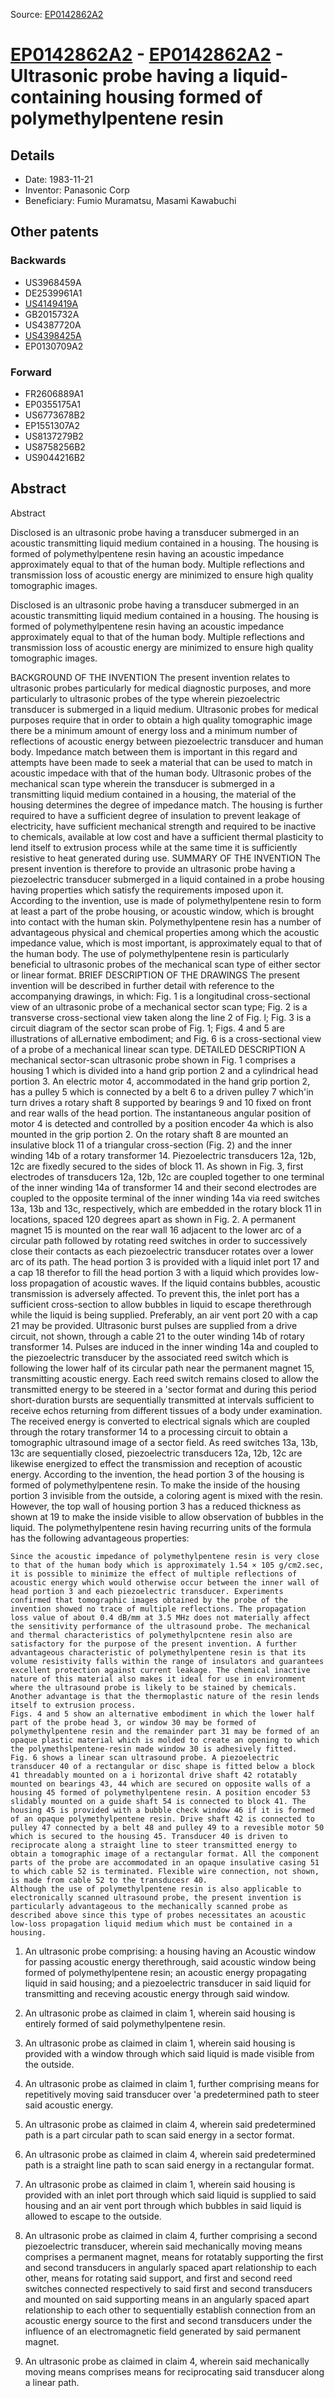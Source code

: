 Source: [EP0142862A2](https://patents.google.com/patent/EP0142862A2)

# [EP0142862A2](EP0142862A2.md) - [EP0142862A2](EP0142862A2.md) - Ultrasonic probe having a liquid-containing housing formed of polymethylpentene resin

## Details

* Date: 1983-11-21
* Inventor: Panasonic Corp
* Beneficiary: Fumio Muramatsu, Masami Kawabuchi

## Other patents

### Backwards
 * US3968459A
 * DE2539961A1
 * [US4149419A](US4149419A.md)
 * GB2015732A
 * US4387720A
 * [US4398425A](US4398425A.md)
 * EP0130709A2
### Forward
 * FR2606889A1
 * EP0355175A1
 * US6773678B2
 * EP1551307A2
 * US8137279B2
 * US8758256B2
 * US9044216B2
## Abstract

Abstract

Disclosed is an ultrasonic probe having a transducer submerged in an acoustic transmitting liquid medium contained in a housing. The housing is formed of polymethylpentene resin having an acoustic impedance approximately equal to that of the human body. Multiple reflections and transmission loss of acoustic energy are minimized to ensure high quality tomographic images.



Disclosed is an ultrasonic probe having a transducer submerged in an acoustic transmitting liquid medium contained in a housing. The housing is formed of polymethylpentene resin having an acoustic impedance approximately equal to that of the human body. Multiple reflections and transmission loss of acoustic energy are minimized to ensure high quality tomographic images.

BACKGROUND OF THE INVENTION
   The present invention relates to ultrasonic probes particularly for medical diagnostic purposes, and more particularly to ultrasonic probes of the type wherein piezoelectric transducer is submerged in a liquid medium.
    Ultrasonic probes for medical purposes require that in order to obtain a high quality tomographic image there be a minimum amount of energy loss and a minimum number of reflections of acoustic energy between piezoelectric transducer and human body. Impedance match between them is important in this regard and attempts have been made to seek a material that can be used to match in acoustic impedace with that of the human body. Ultrasonic probes of the mechanical scan type wherein the transducer is submerged in a transmitting liquid medium contained in a housing, the material of the housing determines the degree of impedance match. The housing is further required to have a sufficient degree of insulation to prevent leakage of electricity, have sufficient mechanical strength and required to be inactive to chemicals, available at low cost and have a sufficient thermal plasticity to lend itself to extrusion process while at the same time it is sufficiently resistive to heat generated during use.
 SUMMARY OF THE INVENTION
   The present invention is therefore to provide an ultrasonic probe having a piezoelectric transducer submerged in a liquid contained in a probe housing having properties which satisfy the requirements imposed upon it.
    According to the invention, use is made of polymethylpentene resin to form at least a part of the probe housing, or acoustic window, which is brought into contact with the human skin. Polymethylpentene resin has a number of advantageous physical and chemical properties among which the acoustic impedance value, which is most important, is approximately equal to that of the human body. The use of polymethylpentene resin is particularly beneficial to ultrasonic probes of the mechanical scan type of either sector or linear format.
 BRIEF DESCRIPTION OF THE DRAWINGS
   The present invention will be described in further detail with reference to the accompanying drawings, in which:
   Fig. 1 is a longitudinal cross-sectional view of an ultrasonic probe of a mechanical sector scan type; Fig. 2 is a transverse cross-sectional view taken along the line 2 of Fig. l; Fig. 3 is a circuit diagram of the sector scan probe of Fig. 1; Figs. 4 and 5 are illustrations of alLernative embodiment; and Fig. 6 is a cross-sectional view of a probe of a mechanical linear scan type. 
DETAILED DESCRIPTION
   A mechanical sector-scan ultrasonic probe shown in Fig. 1 comprises a housing 1 which is divided into a hand grip portion 2 and a cylindrical head portion 3. An electric motor 4, accommodated in the hand grip portion 2, has a pulley 5 which is connected by a belt 6 to a driven pulley 7 which'in turn drives a rotary shaft 8 supported by bearings 9 and 10 fixed on front and rear walls of the head portion. The instantaneous angular position of motor 4 is detected and controlled by a position encoder 4a which is also mounted in the grip portion 2. On the rotary shaft 8 are mounted an insulative block 11 of a triangular cross-section (Fig. 2) and the inner winding 14b of a rotary transformer 14. Piezoelectric transducers 12a, 12b, 12c are fixedly secured to the sides of block 11. As shown in Fig. 3, first electrodes of transducers 12a, 12b, 12c are coupled together to one terminal of the inner winding 14a of transformer 14 and their second electrodes are coupled to the opposite terminal of the inner winding 14a via reed switches 13a, 13b and 13c, respectively, which are embedded in the rotary block 11 in locations, spaced 120 degrees apart as shown in Fig. 2. A permanent magnet 15 is mounted on the rear wall 16 adjacent to the lower arc of a circular path followed by rotating reed switches in order to successively close their contacts as each piezoelectric transducer rotates over a lower arc of its path.
    The head portion 3 is provided with a liquid inlet port 17 and a cap 18 therefor to fill the head portion 3 with a liquid which provides low-loss propagation of acoustic waves. If the liquid contains bubbles, acoustic transmission is adversely affected. To prevent this, the inlet port has a sufficient cross-section to allow bubbles in liquid to escape therethrough while the liquid is being supplied. Preferably, an air vent port 20 with a cap 21 may be provided.
    Ultrasonic burst pulses are supplied from a drive circuit, not shown, through a cable 21 to the outer winding 14b of rotary transformer 14. Pulses are induced in the inner winding 14a and coupled to the piezoelectric transducer by the associated reed switch which is following the lower half of its circular path near the permanent magnet 15, transmitting acoustic energy. Each reed switch remains closed to allow the transmitted energy to be steered in a 'sector format and during this period short-duration bursts are sequentially transmitted at intervals sufficient to receive echos returning from different tissues of a body under examination. The received energy is converted to electrical signals which are coupled through the rotary transformer 14 to a processing circuit to obtain a tomographic ultrasound image of a sector field. As reed switches 13a, 13b, 13c are sequentially closed, piezoelectric transducers 12a, 12b, 12c are likewise energized to effect the transmission and reception of acoustic energy.
    According to the invention, the head portion 3 of the housing is formed of polymethylpentene resin. To make the inside of the housing portion 3 invisible from the outside, a coloring agent is mixed with the resin. However, the top wall of housing portion 3 has a reduced thickness as shown at 19 to make the inside visible to allow observation of bubbles in the liquid.
    The polymethylpentene resin having recurring units of the formula
  has the following advantageous properties:
  
   
    Since the acoustic impedance of polymethylpentene resin is very close to that of the human body which is approximately 1.54 × 105 g/cm2.sec, it is possible to minimize the effect of multiple reflections of acoustic energy which would otherwise occur between the inner wall of head portion 3 and each piezoelectric transducer. Experiments confirmed that tomographic images obtained by the probe of the invention showed no trace of multiple reflections. The propagation loss value of about 0.4 dB/mm at 3.5 MHz does not materially affect the sensitivity performance of the ultrasound probe. The mechanical and thermal characteristics of polymethylpcntene resin also are satisfactory for the purpose of the present invention. A further advantageous characteristic of polymethylpentene resin is that its volume resistivity falls within the range of insulators and guarantees excellent protection against current leakage. The chemical inactive nature of this material also makes it ideal for use in environment where the ultrasound probe is likely to be stained by chemicals. Another advantage is that the thermoplastic nature of the resin lends itself to extrusion process.
    Figs. 4 and 5 show an alternative embodiment in which the lower half part of the probe head 3, or window 30 may be formed of polymethylpentene resin and the remainder part 31 may be formed of an opaque plastic material which is molded to create an opening to which the polymethslpentene-resin made window 30 is adhesively fitted.
    Fig. 6 shows a linear scan ultrasound probe. A piezoelectric transducer 40 of a rectangular or disc shape is fitted below a block 41 threadably mounted on a i horizontal drive shaft 42 rotatably mounted on bearings 43, 44 which are secured on opposite walls of a housing 45 formed of polymethylpentene resin. A position encoder 53 slidably mounted on a guide shaft 54 is connected to block 41. The housing 45 is provided with a bubble check window 46 if it is formed of an opaque polymethylpentene resin. Drive shaft 42 is connected to pulley 47 connected by a belt 48 and pulley 49 to a revesible motor 50 which is secured to the housing 45. Transducer 40 is driven to reciprocate along a straight line to steer transmitted energy to obtain a tomographic image of a rectangular format. All the component parts of the probe are accommodated in an opaque insulative casing 51 to which cable 52 is terminated. Flexible wire connection, not shown, is made from cable 52 to the transducesr 40.
    Although the use of polymethylpentene resin is also applicable to electronically scanned ultrasound probe, the present invention is particularly advantageous to the mechanically scanned probe as described above since this type of probes necessitates an acoustic low-loss propagation liquid medium which must be contained in a housing.

1. An ultrasonic probe comprising:
a housing having an Acoustic window for passing acoustic energy therethrough, said acoustic window being formed of polymethylpentene resin;
an acoustic energy propagating liquid in said housing; and
a piezoelectric transducer in said liquid for transmitting and receving acoustic energy through said window. 

  
2. An ultrasonic probe as claimed in claim 1, wherein said housing is entirely formed of said polymethylpentene resin.

  
3. An ultrasonic probe as claimed in claim 1, wherein said housing is provided with a window through which said liquid is made visible from the outside.

  
4. An ultrasonic probe as claimed in claim 1, further comprising means for repetitively moving said transducer over 'a predetermined path to steer said acoustic energy.

  
5. An ultrasonic probe as claimed in claim 4, wherein said predetermined path is a part circular path to scan said energy in a sector format.

  
6. An ultrasonic probe as claimed in claim 4, wherein said predetermined path is a straight line path to scan said energy in a rectangular format.

  
7. An ultrasonic probe as claimed in claim 1, wherein said housing is provided with an inlet port through which said liquid is supplied to said housing and an air vent port through which bubbles in said liquid is allowed to escape to the outside.

  
8. An ultrasonic probe as claimed in claim 4, further comprising a second piezoelectric transducer, wherein said mechanically moving means comprises a permanent magnet, means for rotatably supporting the first and second transducers in angularly spaced apart relationship to each other, means for rotating said support, and first and second reed switches connected respectively to said first and second transducers and mounted on said supporting means in an angularly spaced apart relationship to each other to sequentially establish connection from an acoustic energy source to the first and second transducers under the influence of an electromagnetic field generated by said permanent magnet.

  
9. An ultrasonic probe as claimed in claim 4, wherein said mechanically moving means comprises means for reciprocating said transducer along a linear path.